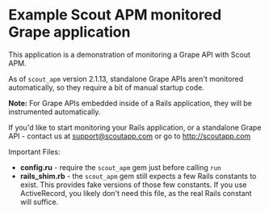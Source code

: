# Example Scout APM monitored Grape application

This application is a demonstration of monitoring a Grape API with Scout APM.

As of `scout_apm` version 2.1.13, standalone Grape APIs aren't monitored
automatically, so they require a bit of manual startup code. 

**Note:** For Grape APIs embedded inside of a Rails application, they will be
instrumented automatically.

If you'd like to start monitoring your Rails application, or a standalone Grape
API - contact us at support@scoutapp.com or go to http://scoutapp.com

Important Files:
  * **config.ru** - require the `scout_apm` gem just before calling `run`
  * **rails_shim.rb** - the `scout_apm` gem still expects a few Rails constants
    to exist. This provides fake versions of those few constants.  If you use
    ActiveRecord, you likely don't need this file, as the real Rails constant
    will suffice.


